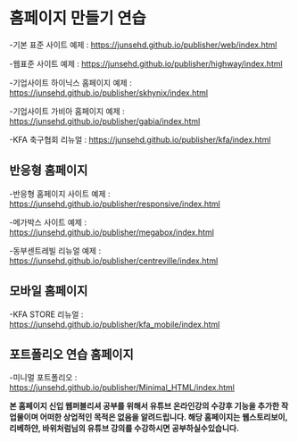 <h1>홈페이지 만들기 연습</h1>

-기본 표준 사이트 예제 : https://junsehd.github.io/publisher/web/index.html

-웹표준 사이트 예제 : https://junsehd.github.io/publisher/highway/index.html

-기업사이트 하이닉스 홈페이지 예제 : https://junsehd.github.io/publisher/skhynix/index.html

-기업사이트 가비아 홈페이지 예제 : https://junsehd.github.io/publisher/gabia/index.html

-KFA 축구협회 리뉴얼 : https://junsehd.github.io/publisher/kfa/index.html

<h2>반응형 홈페이지</h2>

-반응형 홈페이지 사이트 예제 : https://junsehd.github.io/publisher/responsive/index.html

-메가박스 사이트 예제 : https://junsehd.github.io/publisher/megabox/index.html

-동부센트레빌 리뉴얼 예제 : https://junsehd.github.io/publisher/centreville/index.html


<h2>모바일 홈페이지</h2>

-KFA STORE 리뉴얼 : https://junsehd.github.io/publisher/kfa_mobile/index.html

<h2>포트폴리오 연습 홈페이지</h2>

-미니멀 포트폴리오 :  https://junsehd.github.io/publisher/Minimal_HTML/index.html




<strong>본 홈페이지 신입 웹퍼블리셔 공부를 위해서 유튜브 온라인강의 수강후 기능을 추가한 작업물이며 어떠한 상업적인 목적은 없음을 알려드립니다.
해당 홈페이지는 웹스토리보이, 리베하얀, 바위처럼님의 유튜브 강의를 수강하시면 공부하실수있습니다.</strong>
